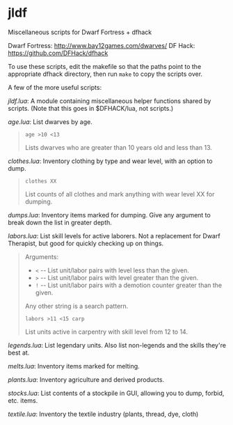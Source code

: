 jldf
====

Miscellaneous scripts for Dwarf Fortress + dfhack

Dwarf Fortress: http://www.bay12games.com/dwarves/
DF Hack: https://github.com/DFHack/dfhack


To use these scripts, edit the makefile so that the paths point to the appropriate dfhack directory, then run `make` to copy the scripts over.


A few of the more useful scripts:

*jldf.lua*: A module containing miscellaneous helper functions shared by scripts. (Note that this goes in $DFHACK/lua, not scripts.)

*age.lua*: List dwarves by age. 

>     age >10 <13
> 
> Lists dwarves who are greater than 10 years old and less than 13.

*clothes.lua*: Inventory clothing by type and wear level, with an option to dump.

>     clothes XX
> 
> List counts of all clothes and mark anything with wear level XX for dumping.

*dumps.lua*: Inventory items marked for dumping. Give any argument to break down the list in greater depth.

*labors.lua*: List skill levels for active laborers. Not a replacement for Dwarf Therapist, but good for quickly checking up on things.

> Arguments:
> 
> * `<` -- List unit/labor pairs with level less than the given.
> * `>` -- List unit/labor pairs with level greater than the given.
> * `!` -- List unit/labor pairs with a demotion counter greater than the given.
> 
> Any other string is a search pattern.
> 
>     labors >11 <15 carp
> 
> List units active in carpentry with skill level from 12 to 14.

*legends.lua*: List legendary units. Also list non-legends and the skills they're best at.

*melts.lua*: Inventory items marked for melting.

*plants.lua*: Inventory agriculture and derived products.

*stocks.lua*: List contents of a stockpile in GUI, allowing you to dump, forbid, etc. items.

*textile.lua*: Inventory the textile industry (plants, thread, dye, cloth)

